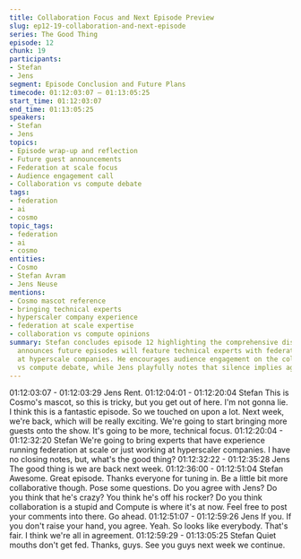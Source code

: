 ```yaml
---
title: Collaboration Focus and Next Episode Preview
slug: ep12-19-collaboration-and-next-episode
series: The Good Thing
episode: 12
chunk: 19
participants:
- Stefan
- Jens
segment: Episode Conclusion and Future Plans
timecode: 01:12:03:07 – 01:13:05:25
start_time: 01:12:03:07
end_time: 01:13:05:25
speakers:
- Stefan
- Jens
topics:
- Episode wrap-up and reflection
- Future guest announcements
- Federation at scale focus
- Audience engagement call
- Collaboration vs compute debate
tags:
- federation
- ai
- cosmo
topic_tags:
- federation
- ai
- cosmo
entities:
- Cosmo
- Stefan Avram
- Jens Neuse
mentions:
- Cosmo mascot reference
- bringing technical experts
- hyperscaler company experience
- federation at scale expertise
- collaboration vs compute opinions
summary: Stefan concludes episode 12 highlighting the comprehensive discussion and
  announces future episodes will feature technical experts with federation experience
  at hyperscale companies. He encourages audience engagement on the collaboration
  vs compute debate, while Jens playfully notes that silence implies agreement.
---
```


01:12:03:07 - 01:12:03:29
Jens
Rent.
01:12:04:01 - 01:12:20:04
Stefan
This is Cosmo's mascot, so this is tricky, but you get out of here. I'm not gonna lie. I think this is
a fantastic episode. So we touched on upon a lot. Next week, we're back, which will be really
exciting. We're going to start bringing more guests onto the show. It's going to be more,
technical focus.
01:12:20:04 - 01:12:32:20
Stefan
We're going to bring experts that have experience running federation at scale or just working at
hyperscaler companies. I have no closing notes, but, what's the good thing?
01:12:32:22 - 01:12:35:28
Jens
The good thing is we are back next week.
01:12:36:00 - 01:12:51:04
Stefan
Awesome. Great episode. Thanks everyone for tuning in. Be a little bit more collaborative
though. Pose some questions. Do you agree with Jens? Do you think that he's crazy? You think
he's off his rocker? Do you think collaboration is a stupid and Compute is where it's at now. Feel
free to post your comments into there. Go ahead.
01:12:51:07 - 01:12:59:26
Jens
If you. If you don't raise your hand, you agree. Yeah. So looks like everybody. That's fair. I think
we're all in agreement.
01:12:59:29 - 01:13:05:25
Stefan
Quiet mouths don't get fed. Thanks, guys. See you guys next week we continue.